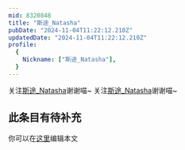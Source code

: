 ```yaml
---
mid: 8320848
title: "斯途_Natasha"
pubDate: "2024-11-04T11:22:12.210Z"
updatedDate: "2024-11-04T11:22:12.210Z"
profile:
  {
    Nickname: ["斯途_Natasha"],
  }
---
```


关注[斯途_Natasha](https://space.bilibili.com/8320848)谢谢喵~ 关注[斯途_Natasha](https://space.bilibili.com/8320848)谢谢喵~

## 此条目有待补充
你可以在[这里](https://github.com/Yuhanawa/VTuber.ICU-Content/edit/master/v/斯途_Natasha/index.md)编辑本文
